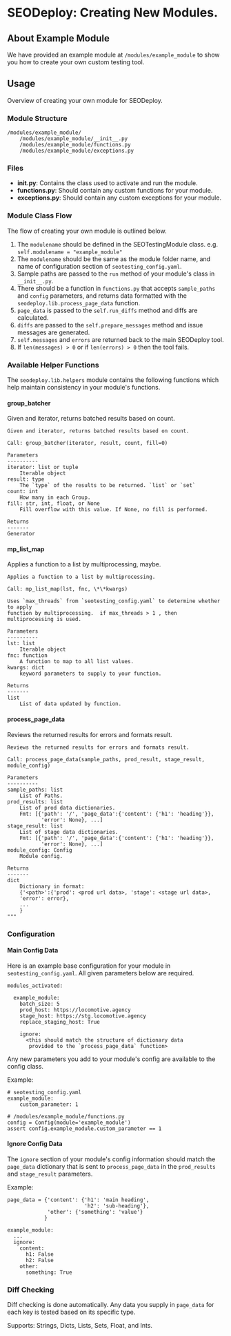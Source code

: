 # SEODeploy: Creating New Modules.

## About Example Module

We have provided an example module at `/modules/example_module` to show you how to create your own custom testing tool.

## Usage
Overview of creating your own module for SEODeploy.

### Module Structure

    /modules/example_module/
        /modules/example_module/__init__.py
        /modules/example_module/functions.py
        /modules/example_module/exceptions.py


### Files
* **__init__.py**: Contains the class used to activate and run the module.
* **functions.py**: Should contain any custom functions for your module.
* **exceptions.py**: Should contain any custom exceptions for your module.


### Module Class Flow
The flow of creating your own module is outlined below.

1. The `modulename` should be defined in the SEOTestingModule class. e.g. `self.modulename = "example_module"`
2. The `modulename` should be the same as the module folder name, and name of configuration section of `seotesting_config.yaml`.
3. Sample paths are passed to the `run` method of your module's class in `__init__.py`.
4. There should be a function in `functions.py` that accepts `sample_paths` and `config` parameters, and returns data formatted with the `seodeploy.lib.process_page_data` function.
5. `page_data` is passed to the `self.run_diffs` method and diffs are calculated.
6. `diffs` are passed to the `self.prepare_messages` method and issue messages are generated.
7. `self.messages` and `errors` are returned back to the main SEODeploy tool.
8. If `len(messages) > 0` or if `len(errors) > 0` then the tool fails.


### Available Helper Functions

The `seodeploy.lib.helpers` module contains the following functions which help maintain consistency in your module's functions.

#### group_batcher

  Given and iterator, returns batched results based on count.

    Given and iterator, returns batched results based on count.

    Call: group_batcher(iterator, result, count, fill=0)

    Parameters
    ----------
    iterator: list or tuple
        Iterable object
    result: type
        The `type` of the results to be returned. `list` or `set`
    count: int
        How many in each Group.
    fill: str, int, float, or None
        Fill overflow with this value. If None, no fill is performed.

    Returns
    -------
    Generator

#### mp_list_map

  Applies a function to a list by multiprocessing, maybe.

    Applies a function to a list by multiprocessing.

    Call: mp_list_map(lst, fnc, \*\*kwargs)

    Uses `max_threads` from `seotesting_config.yaml` to determine whether to apply
    function by multiprocessing.  if max_threads > 1 , then multiprocessing is used.

    Parameters
    ----------
    lst: list
        Iterable object
    fnc: function
        A function to map to all list values.
    kwargs: dict
        keyword parameters to supply to your function.

    Returns
    -------
    list
        List of data updated by function.


#### process_page_data

  Reviews the returned results for errors and formats result.

    Reviews the returned results for errors and formats result.

    Call: process_page_data(sample_paths, prod_result, stage_result, module_config)

    Parameters
    ----------
    sample_paths: list
        List of Paths.
    prod_results: list
        List of prod data dictionaries.
        Fmt: [{'path': '/', 'page_data':{'content': {'h1': 'heading'}},
               'error': None}, ...]
    stage_result: list
        List of stage data dictionaries.
        Fmt: [{'path': '/', 'page_data':{'content': {'h1': 'heading'}},
               'error': None}, ...]
    module_config: Config
        Module config.

    Returns
    -------
    dict
        Dictionary in format:
        {'<path>':{'prod': <prod url data>, 'stage': <stage url data>,
        'error': error},
        ...
        }
    """

### Configuration

#### Main Config Data

  Here is an example base configuration for your module in `seotesting_config.yaml`. All given parameters below are required.

    modules_activated:

      example_module:
        batch_size: 5
        prod_host: https://locomotive.agency
        stage_host: https://stg.locomotive.agency
        replace_staging_host: True

        ignore:
          <this should match the structure of dictionary data
           provided to the `process_page_data` function>


  Any new parameters you add to your module's config are available to the config class.

  Example:

    # seotesting_config.yaml
    example_module:
        custom_parameter: 1

    # /modules/example_module/functions.py
    config = Config(module='example_module')
    assert config.example_module.custom_parameter == 1

#### Ignore Config Data

  The `ignore` section of your module's config information should match the `page_data`
  dictionary that is sent to `process_page_data` in the `prod_results` and `stage_result` parameters.

  Example:

    page_data = {'content': {'h1': 'main heading',
                             'h2': 'sub-heading'},
                 'other': {'something': 'value'}
                }

    example_module:
      ...
      ignore:
        content:
          h1: False
          h2: False
        other:
          something: True



### Diff Checking

Diff checking is done automatically.  Any data you supply in `page_data` for each key is tested based on its specific type.

Supports: Strings, Dicts, Lists, Sets, Float, and Ints.
